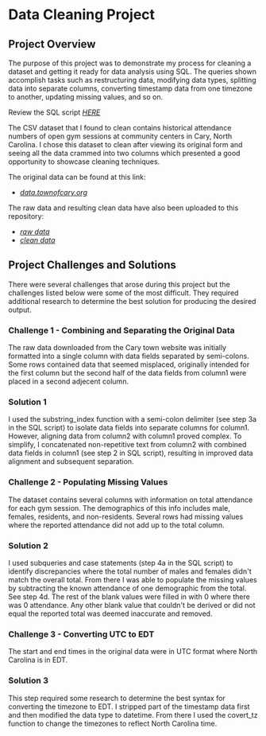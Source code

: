 # Data Cleaning Project


## Project Overview
The purpose of this project was to demonstrate my process for cleaning a dataset and getting it ready for data analysis using SQL. The queries shown accomplish tasks such as restructuring data, modifying data types, splitting data into separate columns, converting timestamp data from one timezone to another, updating missing values, and so on. 

Review the SQL script *[HERE](https://github.com/msanders25/Data-Cleaning-in-SQL/blob/main/gym%20data%20cleaning.sql)*

The CSV dataset that I found to clean contains historical attendance numbers of open gym sessions at community centers in Cary, North Carolina. I chose this dataset to clean after viewing its original form and seeing all the data crammed into two columns which presented a good opportunity to showcase cleaning techniques. 

The original data can be found at this link: 
 - *[data.townofcary.org](https://data.townofcary.org/explore/dataset/open-gym/information/?disjunctive.facility_title&disjunctive.pass_type&disjunctive.community_center&disjunctive.open_gym&disjunctive.group)*

The raw data and resulting clean data have also been uploaded to this repository:
 - *[raw data](https://github.com/msanders25/Data-Cleaning-in-SQL/blob/main/nc_gym_data.csv)*
 - *[clean data](https://github.com/msanders25/Data-Cleaning-in-SQL/blob/main/clean%20gym%20data.csv)*

## Project Challenges and Solutions
There were several challenges that arose during this project but the challenges listed below were some of the most difficult. They required additional research to determine the best solution for producing the desired output.

### Challenge 1 - Combining and Separating the Original Data
The raw data downloaded from the Cary town website was initially formatted into a single column with data fields separated by semi-colons. Some rows contained data that seemed misplaced, originally intended for the first column but the second half of the data fields from column1 were placed in a second adjecent column.

### Solution 1
I used the substring_index function with a semi-colon delimiter (see step 3a in the SQL script) to isolate data fields into separate columns for column1. However, aligning data from column2 with column1 proved complex. To simplify, I concatenated non-repetitive text from column2 with combined data fields in column1 (see step 2 in SQL script), resulting in improved data alignment and subsequent separation.


### Challenge 2 - Populating Missing Values
The dataset contains several columns with information on total attendance for each gym session. The demographics of this info includes male, females, residents, and non-residents. Several rows had missing values where the reported attendance did not add up to the total column.

### Solution 2
I used subqueries and case statements (step 4a in the SQL script) to identify discrepancies where the total number of males and females didn't match the overall total. From there I was able to populate the missing values by subtracting the known attendance of one demographic from the total. See step 4d. The rest of the blank values were filled in with 0 where there was 0 attendance. Any other blank value that couldn't be derived or did not equal the reported total was deemed inaccurate and removed.


### Challenge 3 - Converting UTC to EDT
The start and end times in the original data were in UTC format where North Carolina is in EDT.

### Solution 3
This step required some research to determine the best syntax for converting the timezone to EDT. I stripped part of the timestamp data first and then modified the data type to datetime. From there I used the covert_tz function to change the timezones to reflect North Carolina time.












